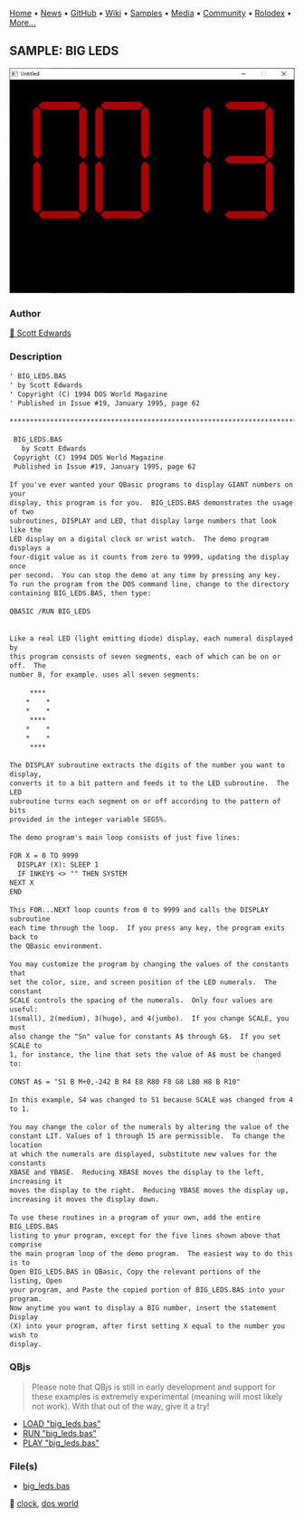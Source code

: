 [Home](https://qb64.com) • [News](../../news.md) • [GitHub](../../github.md) • [Wiki](../../wiki.md) • [Samples](../../samples.md) • [Media](../../media.md) • [Community](../../community.md) • [Rolodex](../../rolodex.md) • [More...](../../more.md)

## SAMPLE: BIG LEDS

![screenshot.png](img/screenshot.png)

### Author

[🐝 Scott Edwards](../scott-edwards.md) 

### Description

```text
' BIG_LEDS.BAS
' by Scott Edwards
' Copyright (C) 1994 DOS World Magazine
' Published in Issue #19, January 1995, page 62

***************************************************************************** 
 
 BIG_LEDS.BAS 
   by Scott Edwards 
 Copyright (C) 1994 DOS World Magazine 
 Published in Issue #19, January 1995, page 62 
 
If you've ever wanted your QBasic programs to display GIANT numbers on your  
display, this program is for you.  BIG_LEDS.BAS demonstrates the usage of two  
subroutines, DISPLAY and LED, that display large numbers that look like the  
LED display on a digital clock or wrist watch.  The demo program displays a  
four-digit value as it counts from zero to 9999, updating the display once  
per second.  You can stop the demo at any time by pressing any key. 
To run the program from the DOS command line, change to the directory  
containing BIG_LEDS.BAS, then type: 
 
QBASIC /RUN BIG_LEDS 
 
 
Like a real LED (light emitting diode) display, each numeral displayed by  
this program consists of seven segments, each of which can be on or off.  The  
number 8, for example. uses all seven segments: 
 
     **** 
    *    * 
    *    * 
     **** 
    *    * 
    *    * 
     **** 
 
The DISPLAY subroutine extracts the digits of the number you want to display,  
converts it to a bit pattern and feeds it to the LED subroutine.  The LED  
subroutine turns each segment on or off according to the pattern of bits  
provided in the integer variable SEGS%. 
 
The demo program's main loop consists of just five lines: 
 
FOR X = 0 TO 9999 
  DISPLAY (X): SLEEP 1 
  IF INKEY$ <> "" THEN SYSTEM 
NEXT X 
END 
 
This FOR...NEXT loop counts from 0 to 9999 and calls the DISPLAY subroutine  
each time through the loop.  If you press any key, the program exits back to  
the QBasic environment. 
 
You may customize the program by changing the values of the constants that  
set the color, size, and screen position of the LED numerals.  The constant  
SCALE controls the spacing of the numerals.  Only four values are useful:  
1(small), 2(medium), 3(huge), and 4(jumbo).  If you change SCALE, you must  
also change the "Sn" value for constants A$ through G$.  If you set SCALE to  
1, for instance, the line that sets the value of A$ must be changed to: 
 
CONST A$ = "S1 B M+0,-242 B R4 E8 R80 F8 G8 L80 H8 B R10" 
 
In this example, S4 was changed to S1 because SCALE was changed from 4 to 1. 
 
You may change the color of the numerals by altering the value of the  
constant LIT. Values of 1 through 15 are permissible.  To change the location  
at which the numerals are displayed, substitute new values for the constants  
XBASE and YBASE.  Reducing XBASE moves the display to the left, increasing it  
moves the display to the right.  Reducing YBASE moves the display up,  
increasing it moves the display down. 
 
To use these routines in a program of your own, add the entire BIG_LEDS.BAS  
listing to your program, except for the five lines shown above that comprise  
the main program loop of the demo program.  The easiest way to do this is to  
Open BIG_LEDS.BAS in QBasic, Copy the relevant portions of the listing, Open  
your program, and Paste the copied portion of BIG_LEDS.BAS into your program.   
Now anytime you want to display a BIG number, insert the statement Display  
(X) into your program, after first setting X equal to the number you wish to  
display.
```

### QBjs

> Please note that QBjs is still in early development and support for these examples is extremely experimental (meaning will most likely not work). With that out of the way, give it a try!

* [LOAD "big_leds.bas"](https://v6p9d9t4.ssl.hwcdn.net/html/5963335/index.html?src=https://qb64.com/samples/big-leds/src/big_leds.bas)
* [RUN "big_leds.bas"](https://v6p9d9t4.ssl.hwcdn.net/html/5963335/index.html?mode=auto&src=https://qb64.com/samples/big-leds/src/big_leds.bas)
* [PLAY "big_leds.bas"](https://v6p9d9t4.ssl.hwcdn.net/html/5963335/index.html?mode=play&src=https://qb64.com/samples/big-leds/src/big_leds.bas)

### File(s)

* [big_leds.bas](src/big_leds.bas)

🔗 [clock](../clock.md), [dos world](../dos-world.md)
